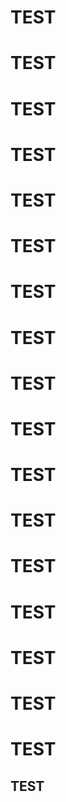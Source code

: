 # TEST
# TEST
# TEST
# TEST
# TEST
# TEST


# TEST
# TEST
# TEST
# TEST
# TEST
# TEST
# TEST
# TEST
# TEST
# TEST
# TEST
## TEST

